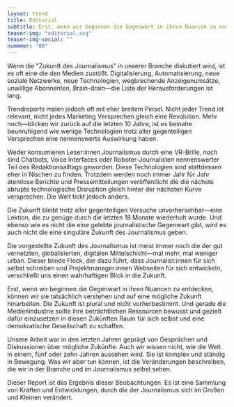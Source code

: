```yaml
---
layout: trend
title: Editorial
subtitle: Erst, wenn wir beginnen die Gegenwart in ihren Nuancen zu entdecken, können wir sie tatsächlich verstehen und auf eine mögliche Zukunft hinarbeiten.
teaser-img: "editorial.svg"
teaser-img-social: ""
nummmer: "00"
---
```


Wenn die "Zukunft des Journalismus" in unserer Branche diskutiert wird, ist es oft eine die den Medien zustößt. Digitalisierung, Automatisierung, neue soziale Netzwerke, neue Technologien, wegbrechende Anzeigenumsätze, unwillige Abonnenten, Brain-drain—die Liste  der Herausforderungen ist lang.

Trendreports malen jedoch oft mit eher breitem Pinsel. Nicht jeder Trend ist relevant, nicht jedes Marketing Versprechen gleich eine Revolution. Mehr noch—blicken wir zurück auf die letzten 10 Jahre, ist es beinahe beunruhigend wie wenige Technologien trotz aller gegenteiligen Versprechen eine nennenswerte Auswirkung haben.

Weder konsumieren Leser:innen Journalismus durch eine VR-Brille, noch sind Chatbots, Voice Interfaces oder Roboter-Journalisten nennenswerter Teil des Redaktionsalltags geworden. Diese Technologien sind stattdessen eher in Nischen zu finden. Trotzdem werden noch immer Jahr für Jahr atemlose Berichte und Pressemitteilungen veröffentlicht die die nächste abrupte technologische Disruption gleich hinter der nächsten Kurve versprechen. Die Welt tickt jedoch anders.

Die Zukunft bleibt trotz aller gegenteiligen Versuche unvorhersehbar—eine Lektion, die zu genüge durch die letzten 18 Monate wiederholt wurde. Und ebenso wie es nicht die eine gelebte journalistische Gegenwart gibt, wird es auch nicht die eine singuläre Zukunft des Journalismus geben.

Die vorgestellte Zukunft des Journalismus ist meist immer noch die der gut vernetzten, globalisierten, digitalen Mittelschicht—mal mehr, mal weniger urban. Dieser blinde Fleck, der dazu führt, dass Journalist:innen für sich selbst schreiben und Projektmanager:innen Webseiten für sich entwickeln, verschließt uns einen wahrhaftigen Blick in die Zukunft.

Erst, wenn wir beginnen die Gegenwart in ihren Nuancen zu entdecken, können wir sie tatsächlich verstehen und auf eine mögliche Zukunft hinarbeiten. Die Zukunft ist plural und nicht vorherbestimmt. Und gerade die Medienindustrie sollte ihre beträchtlichen Ressourcen bewusst und gezielt dafür einzusetzen in diesen Zukünften Raum für sich selbst und eine demokratische Gesellschaft zu schaffen.

Unsere Arbeit war in den letzten Jahren geprägt von Gesprächen und Diskussionen über mögliche Zukünfte. Auch wir wissen nicht, wie die Welt in einem, fünf oder zehn Jahren aussehen wird. Sie ist komplex und ständig in Bewegung. Was wir aber tun können, ist die Veränderungen beschreiben, die wir in der Branche und im Journalismus selbst sehen.

Dieser Report ist das Ergebnis dieser Beobachtungen. Es ist eine Sammlung von Kräften und Entwicklungen, durch die der Journalismus sich im Großen und Kleinen verändert.
